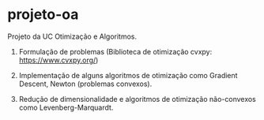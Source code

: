# projeto-oa

Projeto da UC Otimização e Algoritmos.

1. Formulação de problemas (Biblioteca de otimização cvxpy: https://www.cvxpy.org/)

2. Implementação de alguns algoritmos de otimização como Gradient Descent, Newton (problemas convexos).

3. Redução de dimensionalidade e algoritmos de otimização não-convexos como Levenberg-Marquardt.
